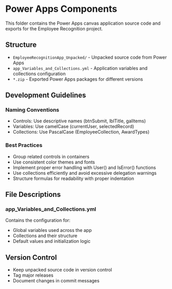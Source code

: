 # Power Apps Components

This folder contains the Power Apps canvas application source code and exports for the Employee Recognition project.

## Structure

- `EmployeeRecognitionApp_Unpacked/` - Unpacked source code from Power Apps
- `app_Variables_and_Collections.yml` - Application variables and collections configuration
- `*.zip` - Exported Power Apps packages for different versions

## Development Guidelines

### Naming Conventions
- Controls: Use descriptive names (btnSubmit, lblTitle, galItems)
- Variables: Use camelCase (currentUser, selectedRecord)
- Collections: Use PascalCase (EmployeeCollection, AwardTypes)

### Best Practices
- Group related controls in containers
- Use consistent color themes and fonts
- Implement proper error handling with User() and IsError() functions
- Use collections efficiently and avoid excessive delegation warnings
- Structure formulas for readability with proper indentation

## File Descriptions

### app_Variables_and_Collections.yml
Contains the configuration for:
- Global variables used across the app
- Collections and their structure
- Default values and initialization logic

## Version Control
- Keep unpacked source code in version control
- Tag major releases
- Document changes in commit messages
